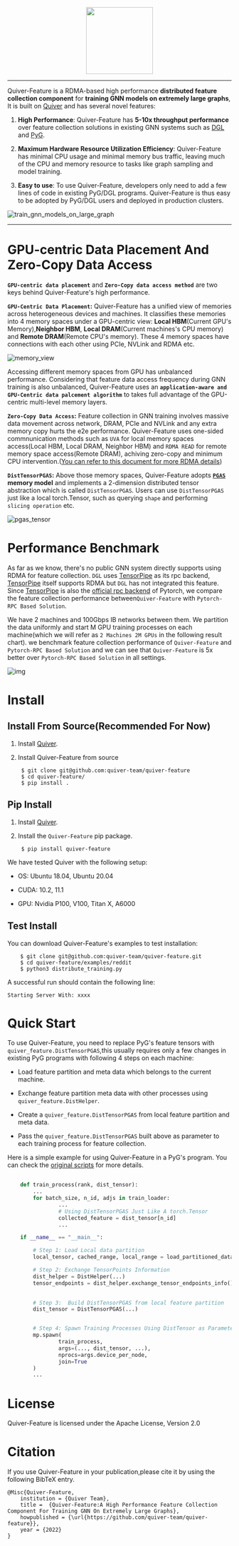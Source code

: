 [pypi-image]: https://badge.fury.io/py/torch-geometric.svg
[pypi-url]: https://pypi.org/project/quiver-feature/

<p align="center">
  <img height="150" src="https://github.com/quiver-team/torch-quiver/blob/main/docs/multi_medias/imgs/quiver-logo-min.png" />
</p>

--------------------------------------------------------------------------------

Quiver-Feature is a RDMA-based high performance **distributed feature collection component** for **training GNN models on extremely large graphs**, It is built on [Quiver](https://github.com/quiver-team/torch-quiver) and has several novel features:

1. **High Performance**: Quiver-Feature has **5-10x throughput performance** over feature collection solutions in existing GNN systems such as [DGL](https://github.com/dmlc/dgl) and [PyG](https://github.com/pyg-team/pytorch_geometric). 

2. **Maximum Hardware Resource Utilization Efficiency**: Quiver-Feature has minimal CPU usage and minimal memory bus traffic, leaving much of the CPU and memory resource to tasks like graph sampling and model training.

3. **Easy to use**: To use Quiver-Feature, developers only need to add a few lines of code in existing PyG/DGL programs. Quiver-Feature is thus easy to be adopted by PyG/DGL users and deployed in production clusters.

![train_gnn_models_on_large_graph](docs/imgs/train_gnn_on_large_graphs.png)

--------------------------------------------------------------------------------

# GPU-centric Data Placement And Zero-Copy Data Access

**`GPU-centric data placement`** and **`Zero-Copy data access method`** are two keys behind Quiver-Feature's high performance. 

**`GPU-Centric Data Placement`:** Quiver-Feature has a unified view of memories across heterogeneous devices and machines. It classifies these memories into 4 memory spaces under a GPU-centric view: **Local HBM**(Current GPU's Memory),**Neighbor HBM**, **Local DRAM**(Current machines's CPU memory) and **Remote DRAM**(Remote CPU's memory). These 4 memory spaces have connections with each other using PCIe, NVLink and RDMA etc.

![memory_view](docs/imgs/consistent_memory_view.png)

Accessing different memory spaces from GPU has unbalanced performance. Considering that feature data access frequency during GNN training is also unbalanced, Quiver-Feature uses an **`application-aware and GPU-Centric data palcement algorithm`** to takes full advantage of the GPU-centric multi-level memory layers.

**`Zero-Copy Data Access`:** Feature collection in GNN training involves massive data movement across network, DRAM, PCIe and NVLink and any extra memory copy hurts the e2e performance. Quiver-Feature uses one-sided commnunication methods such as `UVA` for local memory spaces access(Local HBM, Local DRAM, Neighbor HBM) and `RDMA READ` for remote memory space access(Remote DRAM), achiving zero-copy and minimum CPU intervention.([You can refer to this document for more RDMA details](docs/rdma_details.md))


**`DistTensorPGAS`:** Above those memory spaces, Quiver-Feature adopts **[`PGAS`](https://en.wikipedia.org/wiki/Partitioned_global_address_space) memory model** and implements a 2-dimension distributed tensor abstraction which is called `DistTensorPGAS`. Users can use `DistTensorPGAS` just like a local torch.Tensor, such as querying `shape` and performing `slicing operation` etc.

![pgas_tensor](docs/imgs/pgas_tensor_view.png)


# Performance Benchmark

As far as we know, there's no public GNN system directly supports using RDMA for feature collection. `DGL` uses [TensorPipe](https://github.com/pytorch/tensorpipe) as its rpc backend, [TensorPipe](https://github.com/pytorch/tensorpipe) itself supports RDMA but `DGL` has not integrated this feature. Since [TensorPipe](https://github.com/pytorch/tensorpipe) is also the [official rpc backend](https://pytorch.org/docs/stable/rpc.html#torch.distributed.rpc.init_rpc) of Pytorch, we compare the feature collection performance between`Quiver-Feature` with `Pytorch-RPC Based Solution`. 

We have 2 machines and 100Gbps IB networks between them. We partition the data uniformly and start M GPU training processes on each machine(which we will refer as `2 Machines 2M GPUs` in the following result chart). we benchmark feature collection performance of `Quiver-Feature` and `Pytorch-RPC Based Solution` and we can see that `Quiver-Feature` is 5x better over `Pytorch-RPC Based Solution` in all settings.

![img](docs/imgs/e2e_feature_collection.png)

# Install

## Install From Source(Recommended For Now)
1. Install [Quiver](https://github.com/quiver-team/torch-quiver).

2. Install Quiver-Feature from source

        $ git clone git@github.com:quiver-team/quiver-feature
        $ cd quiver-feature/
        $ pip install .

## Pip Install

1. Install [Quiver](https://github.com/quiver-team/torch-quiver).

2. Install the `Quiver-Feature` pip package.

        $ pip install quiver-feature

We have tested Quiver with the following setup:

 - OS: Ubuntu 18.04, Ubuntu 20.04

 - CUDA: 10.2, 11.1

 - GPU: Nvidia P100, V100, Titan X, A6000

## Test Install

You can download Quiver-Feature's examples to test installation:

        $ git clone git@github.com:quiver-team/quiver-feature.git
        $ cd quiver-feature/examples/reddit
        $ python3 distribute_training.py 

A successful run should contain the following line:

`Starting Server With: xxxx`


# Quick Start

To use Quiver-Feature, you need to replace PyG's feature tensors with `quiver_feature.DistTensorPGAS`,this usually requires only a few changes in existing PyG programs with following 4 steps on each machine:

- Load feature partition and meta data which belongs to the current machine.

- Exchange feature partition meta data with other processes using `quiver_feature.DistHelper`.

- Create a `quiver_feature.DistTensorPGAS` from local feature partition and meta data.

- Pass the `quiver_feature.DistTensorPGAS` built above as parameter to each training process for feature collection.

Here is a simple example for using Quiver-Feature in a PyG's program. You can check the [original scripts](examples/reddit/distribute_training.py) for more details.

```python
    
    def train_process(rank, dist_tensor):
        ...
        for batch_size, n_id, adjs in train_loader:
                ...
                # Using DistTensorPGAS Just Like A torch.Tensor
                collected_feature = dist_tensor[n_id]
                ...

    if __name__ == "__main__":

        # Step 1: Load Local data partition
        local_tensor, cached_range, local_range = load_partitioned_data(...)

        # Step 2: Exchange TensorPoints Information
        dist_helper = DistHelper(...)
        tensor_endpoints = dist_helper.exchange_tensor_endpoints_info()

        
        # Step 3:  Build DistTensorPGAS from local feature partition
        dist_tensor = DistTensorPGAS(...)


        # Step 4: Spawn Training Processes Using DistTensor as Parameter
        mp.spawn(
                train_process,
                args=(..., dist_tensor, ...),
                nprocs=args.device_per_node,
                join=True
        )
        ...

```

# License

Quiver-Feature is licensed under the Apache License, Version 2.0

# Citation
If you use Quiver-Feature in your publication,please cite it by using the following BibTeX entry.

    @Misc{Quiver-Feature,
        institution = {Quiver Team},
        title =  {Quiver-Feature:A High Performance Feature Collection Component For Training GNN On Extremely Large Graphs},
        howpublished = {\url{https://github.com/quiver-team/quiver-feature}},
        year = {2022}
    }